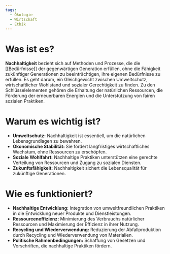 ```yaml
---
tags:
  - Ökologie
  - Wirtschaft
  - Ethik
---
```

# Was ist es?

**Nachhaltigkeit** bezieht sich auf Methoden und Prozesse, die die [[Bedürfnisse]] der gegenwärtigen Generation erfüllen, ohne die Fähigkeit zukünftiger Generationen zu beeinträchtigen, ihre eigenen Bedürfnisse zu erfüllen. Es geht darum, ein Gleichgewicht zwischen Umweltschutz, wirtschaftlicher Wohlstand und sozialer Gerechtigkeit zu finden. Zu den Schlüsselelementen gehören die Erhaltung der natürlichen Ressourcen, die Förderung der erneuerbaren Energien und die Unterstützung von fairen sozialen Praktiken.

# Warum es wichtig ist?

- **Umweltschutz:** Nachhaltigkeit ist essentiell, um die natürlichen Lebensgrundlagen zu bewahren.
- **Ökonomische Stabilität:** Sie fördert langfristiges wirtschaftliches Wachstum, ohne Ressourcen zu erschöpfen.
- **Soziale Wohlfahrt:** Nachhaltige Praktiken unterstützen eine gerechte Verteilung von Ressourcen und Zugang zu sozialen Diensten.
- **Zukunftsfähigkeit:** Nachhaltigkeit sichert die Lebensqualität für zukünftige Generationen.

# Wie es funktioniert?

- **Nachhaltige Entwicklung:** Integration von umweltfreundlichen Praktiken in die Entwicklung neuer Produkte und Dienstleistungen.
- **Ressourceneffizienz:** Minimierung des Verbrauchs natürlicher Ressourcen und Maximierung der Effizienz in ihrer Nutzung.
- **Recycling und Wiederverwendung:** Reduzierung der Abfallproduktion durch Recycling und Wiederverwendung von Materialien.
- **Politische Rahmenbedingungen:** Schaffung von Gesetzen und Vorschriften, die nachhaltige Praktiken fördern.